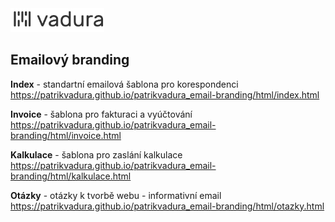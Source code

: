<img src="https://github.com/patrikvadura/patrikvadura_email-branding/blob/main/assets/logo-negative.png?raw=true" width="150">

## Emailový branding

**Index** - standartní emailová šablona pro korespondenci <br>
https://patrikvadura.github.io/patrikvadura_email-branding/html/index.html

**Invoice** - šablona pro fakturaci a vyúčtování <br>
https://patrikvadura.github.io/patrikvadura_email-branding/html/invoice.html


**Kalkulace** - šablona pro zaslání kalkulace <br>
https://patrikvadura.github.io/patrikvadura_email-branding/html/kalkulace.html


**Otázky** - otázky k tvorbě webu - informativní email <br>
https://patrikvadura.github.io/patrikvadura_email-branding/html/otazky.html

